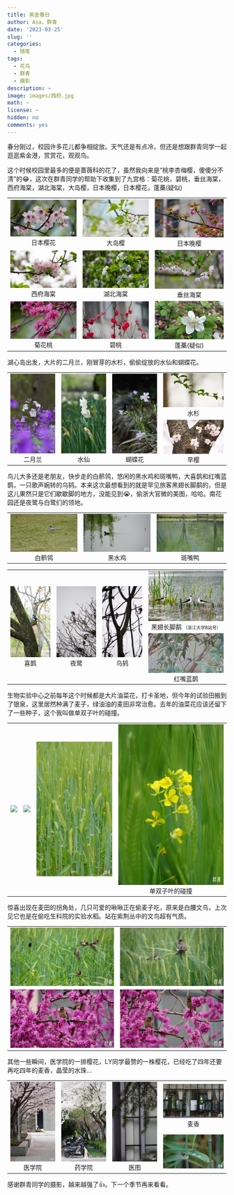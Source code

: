 ```yaml
---
title: 紫金春日
author: Asa，群青
date: '2023-03-25'
slug: ''
categories:
  - 随笔
tags:
  - 花鸟
  - 群青
  - 摄影
description: ~
image: images/西府.jpg
math: ~
license: ~
hidden: no
comments: yes
---
```



春分刚过，校园许多花儿都争相绽放。天气还是有点冷，但还是想跟群青同学一起逛逛紫金港，赏赏花，观观鸟。

这个时候校园里最多的便是蔷薇科的花了，虽然我向来是”桃李杏梅樱，傻傻分不清”的😂，这次在群青同学的帮助下收集到了九宫格：菊花桃，碧桃，垂丝海棠，西府海棠，湖北海棠，大岛樱，日本晚樱，日本樱花，蓬蘽(疑似)

<table >
    <tr>
        <td ><center><img src="images/早樱.jpg"> 日本樱花 </center></td>
        <td ><center><img src="images/大岛樱.jpg"> 大岛樱 </center></td>
        <td ><center><img src="images/晚樱.jpg"> 日本晚樱 </center></td>
    </tr>
    <tr>
        <td ><center><img src="images/西府.jpg"> 西府海棠 </center></td>
        <td ><center><img src="images/湖北.jpg"> 湖北海棠 </center></td>
        <td ><center><img src="images/垂丝.jpg"> 垂丝海棠 </center></td>
    </tr>
    <tr>
        <td ><center><img src="images/菊花桃.jpg"> 菊花桃 </center></td>
        <td ><center><img src="images/碧桃.jpg"> 碧桃 </center></td>
        <td ><center><img src="images/蓬蘽.jpg"> 蓬蘽(疑似) </center></td>
    </tr>
</table>


湖心岛出发，大片的二月兰，刚冒芽的水杉，偷偷绽放的水仙和蝴蝶花。
<table >
    <tr>
        <td rowspan=2 width="23%"><center><img src="images/二月兰.jpg"> 二月兰 </center></td>
        <td rowspan=2 width="23%"><center><img src="images/水仙.jpg"> 水仙 </center></td>
        <td rowspan=2 width="23%"><center><img src="images/蝴蝶花.jpg"> 蝴蝶花 </center></td>
        <td width="30%"><center><img src="images/水杉.jpg"> 水杉 </center></td>
    </tr>
    <tr>
        <td width="30%"><center><img src="images/39.jpg"> 早樱 </center></td>
    </tr>
</table>


鸟儿大多还是老朋友，快步走的白鹡鸰，悠闲的黑水鸡和斑嘴鸭，大喜鹊和红嘴蓝鹊，一只歌声婉转的乌鸫。本来这次最想看到的就是罕见旅客黑翅长脚鹬的，但是这儿果然只是它们歇歇脚的地方，没能见到😭，偷浙大官微的美图，哈哈。南花园还是夜鹭与白鹭们的领地。
<table >
    <tr>
        <td ><center><img src="images/白鹡鸰.jpg"> 白鹡鸰 </center></td>
        <td ><center><img src="images/黑水鸡.jpg"> 黑水鸡 </center></td>
        <td ><center><img src="images/斑嘴鸭.jpg"> 斑嘴鸭 </center></td>
    </tr>
</table>
<table >
    <tr>
        <td rowspan=2><center><img src="images/喜鹊.jpg"> 喜鹊 </center></td>
        <td rowspan=2><center><img src="images/夜鹭.jpg"> 夜鹭 </center></td>
        <td rowspan=2><center><img src="images/乌鸫.jpg"> 乌鸫 </center></td>
        <td ><center><img src="images/黑翅长脚鹬.jpg"> 黑翅长脚鹬 <font size="1px">（浙江大学B站号）</font> </center></td>
    </tr>
    <tr>
        <td ><center><img src="images/红嘴蓝鹊.jpg"> 红嘴蓝鹊 </center></td>
    </tr>
</table>

生物实验中心之前每年这个时候都是大片油菜花，打卡圣地，但今年的试验田搬到了银泉，这里居然种满了麦子，绿油油的麦田非常治愈。去年的油菜花应该还留下了一些种子，这个我叫做单双子叶的碰撞。

<table >
    <tr>
        <td ><center><img src="images/麦.jpg"> </center></td>
        <td ><center><img src="images/麦2.jpg"> </center></td>
        <td ><center><img src="images/麦田.jpg"> </center></td>
        <td ><center><img src="images/单双子叶碰撞2.jpg">单双子叶的碰撞 </center></td>
    </tr>
</table>

惊喜出现在麦田的拐角处，几只可爱的啾啾正在偷麦子吃，原来是白腰文鸟，上次见它也是在偷吃生科院的实验水稻。站在紫荆丛中的文鸟超有气质。

<table >
    <tr>
        <td ><center><img src="images/白腰文鸟.jpg"> </center></td>
        <td ><center><img src="images/白腰文鸟6.jpg"> </center></td>
    </tr>
    <tr>
        <td ><center><img src="images/白腰文鸟2.jpg"> </center></td>
        <td ><center><img src="images/白腰文鸟4.jpg"> </center></td>
    </tr>
</table>

其他一些瞬间，医学院的一排樱花，LY同学最赞的一株樱花，已经吃了四年还要再吃四年的麦香，晶莹的水珠…

<table >
    <tr>
        <td rowspan=2 width="23%"><center><img src="images/医学院.jpg"> 医学院 </center></td>
        <td rowspan=2 width="23%"><center><img src="images/药学院.jpg"> 药学院 </center></td>
        <td rowspan=2 width="23%"><center><img src="images/医图.jpg"> 医图 </center></td>
        <td width="30%"><center><img src="images/麦香.jpg"> 麦香 </center></td>
    </tr>
    <tr>
        <td width="30%"><center><img src="images/露珠.jpg">  </center></td>
    </tr>
</table>

感谢群青同学的摄影，越来越强了👍。下一个季节再来看看。
